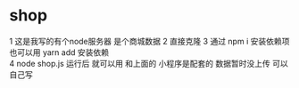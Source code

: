 # shop

1   这是我写的有个node服务器 是个商城数据
2   直接克隆
3   通过 npm i 安装依赖项  也可以用 yarn add 安装依赖  
4   node shop.js 运行后 就可以用  和上面的 小程序是配套的  数据暂时没上传  可以自己写  


